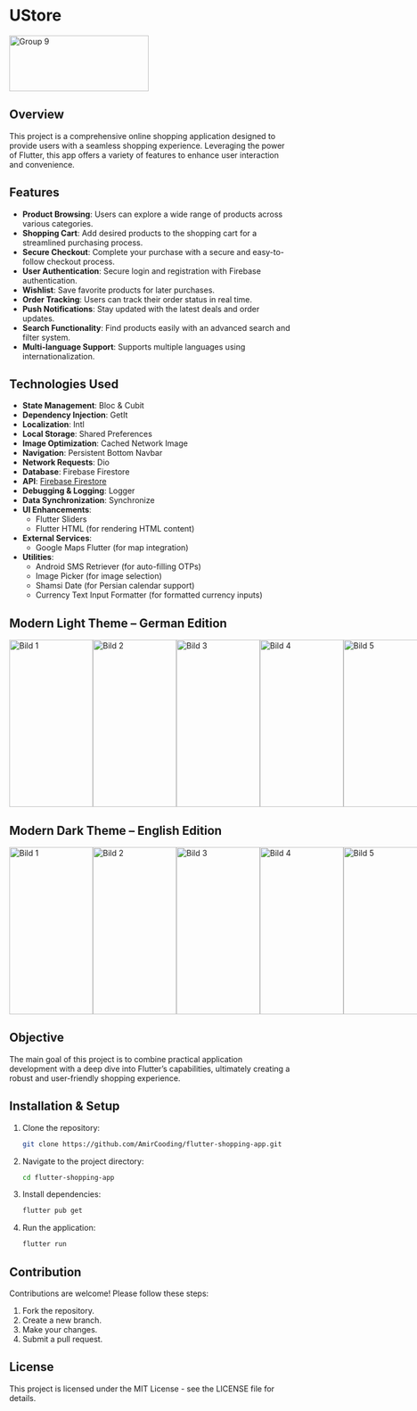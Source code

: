 
# UStore

<img src="https://github.com/user-attachments/assets/0847b45b-af1a-42b5-a050-b009573160b1" style="width: 250px; height: 100px;" alt="Group 9">


## Overview

This project is a comprehensive online shopping application designed to provide users with a seamless shopping experience. Leveraging the power of Flutter, this app offers a variety of features to enhance user interaction and convenience.

## Features

- **Product Browsing**: Users can explore a wide range of products across various categories.
- **Shopping Cart**: Add desired products to the shopping cart for a streamlined purchasing process.
- **Secure Checkout**: Complete your purchase with a secure and easy-to-follow checkout process.
- **User Authentication**: Secure login and registration with Firebase authentication.
- **Wishlist**: Save favorite products for later purchases.
- **Order Tracking**: Users can track their order status in real time.
- **Push Notifications**: Stay updated with the latest deals and order updates.
- **Search Functionality**: Find products easily with an advanced search and filter system.
- **Multi-language Support**: Supports multiple languages using internationalization.

## Technologies Used

- **State Management**: Bloc & Cubit
- **Dependency Injection**: GetIt
- **Localization**: Intl
- **Local Storage**: Shared Preferences
- **Image Optimization**: Cached Network Image
- **Navigation**: Persistent Bottom Navbar
- **Network Requests**: Dio
- **Database**: Firebase Firestore
- **API**: [Firebase Firestore](https://fakestoreapi.com/)
- **Debugging & Logging**: Logger
- **Data Synchronization**: Synchronize
- **UI Enhancements**:
  - Flutter Sliders
  - Flutter HTML (for rendering HTML content)
- **External Services**:
  - Google Maps Flutter (for map integration)
- **Utilities**:
  - Android SMS Retriever (for auto-filling OTPs)
  - Image Picker (for image selection)
  - Shamsi Date (for Persian calendar support)
  - Currency Text Input Formatter (for formatted currency inputs)



## Modern Light Theme – German Edition

<div style="display: flex; justify-content: space-between; flex-wrap: nowrap;">
  <img src="https://github.com/user-attachments/assets/33228f24-5aea-47c7-a442-6c6077211818" style="width: 150px; height: 300px;" alt="Bild 1">
  <img src="https://github.com/user-attachments/assets/7aad5519-44f4-49b8-b60d-095b0d2f0e6f" style="width: 150px; height: 300px;" alt="Bild 2">
  <img src="https://github.com/user-attachments/assets/b92ea2c4-e2ab-4567-ba97-626a1b18cdd4" style="width: 150px; height: 300px;" alt="Bild 3">
  <img src="https://github.com/user-attachments/assets/92b9c503-8ab3-4f3b-a3f5-a4c5918d0d1c" style="width: 150px; height: 300px;" alt="Bild 4">
  <img src="https://github.com/user-attachments/assets/337e3063-253a-42f2-9055-6e8fe43f3aab" style="width: 150px; height: 300px;" alt="Bild 5">

</div>


## Modern Dark Theme – English Edition

<div style="display: flex; justify-content: space-between; flex-wrap: nowrap;">
   <img src="https://github.com/user-attachments/assets/6bb9ce30-5fa5-4318-8dd4-2a836a7130f4" style="width: 150px; height: 300px;" alt="Bild 1">
   <img src="https://github.com/user-attachments/assets/8454e208-52e1-41f5-ab33-d04cc3b923f9" style="width: 150px; height: 300px;" alt="Bild 2">
   <img src="https://github.com/user-attachments/assets/5fcc001f-67f2-4201-b8b2-def7800fd27c" style="width: 150px; height: 300px;" alt="Bild 3">
   <img src="https://github.com/user-attachments/assets/5d2d93da-8d14-4256-bf17-c904bc0ea4e8" style="width: 150px; height: 300px;" alt="Bild 4">
   <img src="https://github.com/user-attachments/assets/fc8bf12e-5112-4bf7-b0be-9eab951b75d5" style="width: 150px; height: 300px;" alt="Bild 5">
</div>





## Objective

The main goal of this project is to combine practical application development with a deep dive into Flutter’s capabilities, ultimately creating a robust and user-friendly shopping experience.

## Installation & Setup

1. Clone the repository:
   ```sh
   git clone https://github.com/AmirCooding/flutter-shopping-app.git
   ```
2. Navigate to the project directory:
   ```sh
   cd flutter-shopping-app
   ```
3. Install dependencies:
   ```sh
   flutter pub get
   ```
4. Run the application:
   ```sh
   flutter run
   ```

## Contribution

Contributions are welcome! Please follow these steps:

1. Fork the repository.
2. Create a new branch.
3. Make your changes.
4. Submit a pull request.

## License

This project is licensed under the MIT License - see the LICENSE file for details.


